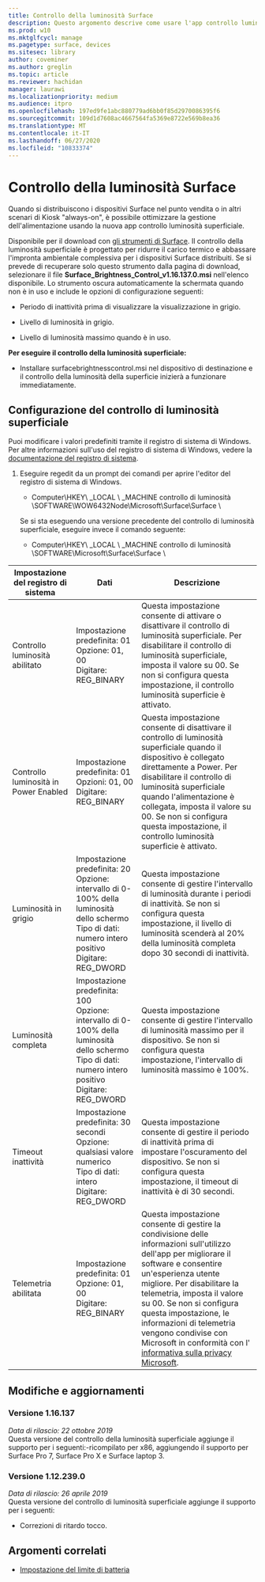 ```yaml
---
title: Controllo della luminosità Surface
description: Questo argomento descrive come usare l'app controllo luminosità superficiale per gestire la luminosità dello schermo in scenari di punti vendita e chioschi.
ms.prod: w10
ms.mktglfcycl: manage
ms.pagetype: surface, devices
ms.sitesec: library
author: coveminer
ms.author: greglin
ms.topic: article
ms.reviewer: hachidan
manager: laurawi
ms.localizationpriority: medium
ms.audience: itpro
ms.openlocfilehash: 197ed9fe1abc880779ad6bb0f85d2970086395f6
ms.sourcegitcommit: 109d1d7608ac4667564fa5369e8722e569b8ea36
ms.translationtype: MT
ms.contentlocale: it-IT
ms.lasthandoff: 06/27/2020
ms.locfileid: "10833374"
---
```

# Controllo della luminosità Surface

Quando si distribuiscono i dispositivi Surface nel punto vendita o in altri scenari di Kiosk "always-on", è possibile ottimizzare la gestione dell'alimentazione usando la nuova app controllo luminosità superficiale.

Disponibile per il download con [gli strumenti di Surface](https://www.microsoft.com/download/details.aspx?id=46703).
Il controllo della luminosità superficiale è progettato per ridurre il carico termico e abbassare l'impronta ambientale complessiva per i dispositivi Surface distribuiti.
Se si prevede di recuperare solo questo strumento dalla pagina di download, selezionare il file **Surface_Brightness_Control_v1.16.137.0.msi** nell'elenco disponibile.
Lo strumento oscura automaticamente la schermata quando non è in uso e include le opzioni di configurazione seguenti:

- Periodo di inattività prima di visualizzare la visualizzazione in grigio.

- Livello di luminosità in grigio.

- Livello di luminosità massimo quando è in uso.

**Per eseguire il controllo della luminosità superficiale:**

- Installare surfacebrightnesscontrol.msi nel dispositivo di destinazione e il controllo della luminosità della superficie inizierà a funzionare immediatamente.

## Configurazione del controllo di luminosità superficiale

Puoi modificare i valori predefiniti tramite il registro di sistema di Windows. Per altre informazioni sull'uso del registro di sistema di Windows, vedere la [documentazione del registro di sistema](https://docs.microsoft.com/windows/desktop/sysinfo/registry).

1.  Eseguire regedit da un prompt dei comandi per aprire l'editor del registro di sistema di Windows.
    
      - Computer\HKEY\ _LOCAL \ _MACHINE controllo di luminosità \SOFTWARE\WOW6432Node\Microsoft\Surface\Surface \ 
    
    Se si sta eseguendo una versione precedente del controllo di luminosità superficiale, eseguire invece il comando seguente:
    
      - Computer\HKEY\ _LOCAL \ _MACHINE controllo di luminosità \SOFTWARE\Microsoft\Surface\Surface \


| Impostazione del registro di sistema | Dati| Descrizione  
|-----------|------------|---------------
| Controllo luminosità abilitato  |  Impostazione predefinita: 01  <br> Opzione: 01, 00 <br> Digitare: REG_BINARY |  Questa impostazione consente di attivare o disattivare il controllo di luminosità superficiale. Per disabilitare il controllo di luminosità superficiale, imposta il valore su 00. Se non si configura questa impostazione, il controllo luminosità superficie è attivato. |
| Controllo luminosità in Power Enabled| Impostazione predefinita: 01 <br> Opzioni: 01, 00 <br> Digitare: REG_BINARY | Questa impostazione consente di disattivare il controllo di luminosità superficiale quando il dispositivo è collegato direttamente a Power. Per disabilitare il controllo di luminosità superficiale quando l'alimentazione è collegata, imposta il valore su 00. Se non si configura questa impostazione, il controllo luminosità superficie è attivato. |
| Luminosità in grigio   | Impostazione predefinita: 20  <br>Opzione: intervallo di 0-100% della luminosità dello schermo <br> Tipo di dati: numero intero positivo <br> Digitare: REG_DWORD | Questa impostazione consente di gestire l'intervallo di luminosità durante i periodi di inattività. Se non si configura questa impostazione, il livello di luminosità scenderà al 20% della luminosità completa dopo 30 secondi di inattività. |
Luminosità completa   | Impostazione predefinita: 100  <br>Opzione: intervallo di 0-100% della luminosità dello schermo <br> Tipo di dati: numero intero positivo <br> Digitare: REG_DWORD  | Questa impostazione consente di gestire l'intervallo di luminosità massimo per il dispositivo. Se non si configura questa impostazione, l'intervallo di luminosità massimo è 100%.|  
| Timeout inattività| Impostazione predefinita: 30 secondi <br>Opzione: qualsiasi valore numerico  <br>Tipo di dati: intero  <br> Digitare: REG_DWORD | Questa impostazione consente di gestire il periodo di inattività prima di impostare l'oscuramento del dispositivo. Se non si configura questa impostazione, il timeout di inattività è di 30 secondi.|
| Telemetria abilitata | Impostazione predefinita: 01 <br>Opzione: 01, 00 <br> Digitare: REG_BINARY  | Questa impostazione consente di gestire la condivisione delle informazioni sull'utilizzo dell'app per migliorare il software e consentire un'esperienza utente migliore. Per disabilitare la telemetria, imposta il valore su 00. Se non si configura questa impostazione, le informazioni di telemetria vengono condivise con Microsoft in conformità con l' [informativa sulla privacy Microsoft](https://privacy.microsoft.com/privacystatement). |

## Modifiche e aggiornamenti

### Versione 1.16.137<br>
*Data di rilascio: 22 ottobre 2019*<br>
Questa versione del controllo della luminosità superficiale aggiunge il supporto per i seguenti:-ricompilato per x86, aggiungendo il supporto per Surface Pro 7, Surface Pro X e Surface laptop 3. 

### Versione 1.12.239.0
*Data di rilascio: 26 aprile 2019*<br>
Questa versione del controllo di luminosità superficiale aggiunge il supporto per i seguenti:
- Correzioni di ritardo tocco.


## Argomenti correlati

- [Impostazione del limite di batteria](battery-limit.md)
